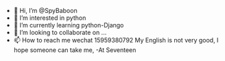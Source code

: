 - 👋 Hi, I’m @SpyBaboon
- 👀 I’m interested in python
- 🌱 I’m currently learning python-Django
- 💞️ I’m looking to collaborate on ...
- 📫 How to reach me wechat 15959380792
My English is not very good,
I hope someone can take me,
-At Seventeen

<!---
SpyBaboon/SpyBaboon is a ✨ special ✨ repository because its `README.md` (this file) appears on your GitHub profile.
You can click the Preview link to take a look at your changes.
--->
